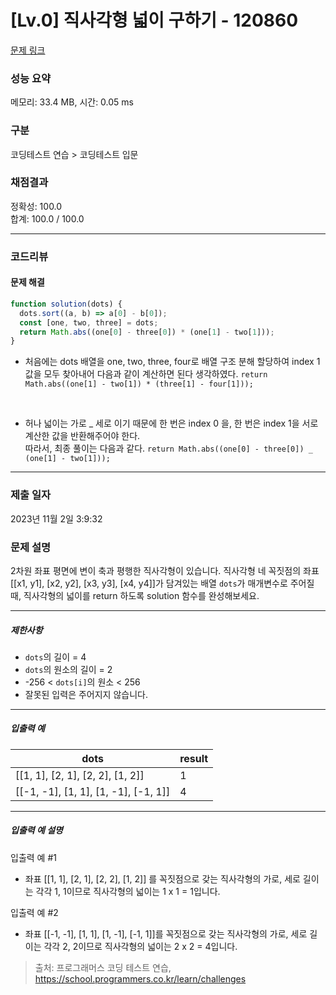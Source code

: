 # [Lv.0] 직사각형 넓이 구하기 - 120860

[문제 링크](https://school.programmers.co.kr/learn/courses/30/lessons/120860#qna)

### 성능 요약

메모리: 33.4 MB, 시간: 0.05 ms

### 구분

코딩테스트 연습 > 코딩테스트 입문

### 채점결과

정확성: 100.0<br/>합계: 100.0 / 100.0

---

### 코드리뷰

#### 문제 해결

```js
function solution(dots) {
  dots.sort((a, b) => a[0] - b[0]);
  const [one, two, three] = dots;
  return Math.abs((one[0] - three[0]) * (one[1] - two[1]));
}
```

- 처음에는 dots 배열을 one, two, three, four로 배열 구조 분해 할당하여 index 1 값을 모두 찾아내어 다음과 같이 계산하면 된다 생각하였다.
  `return Math.abs((one[1] - two[1]) * (three[1] - four[1]));`

  <br>

- 허나 넓이는 가로 _ 세로 이기 때문에 한 번은 index 0 을, 한 번은 index 1을 서로 계산한 값을 반환해주어야 한다. <br> 따라서, 최종 풀이는 다음과 같다.
  `return Math.abs((one[0] - three[0]) _ (one[1] - two[1]));`

---

### 제출 일자

2023년 11월 2일 3:9:32

### 문제 설명

<p>2차원 좌표 평면에 변이 축과 평행한 직사각형이 있습니다. 직사각형 네 꼭짓점의 좌표 [[x1, y1], [x2, y2], [x3, y3], [x4, y4]]가 담겨있는 배열 <code>dots</code>가 매개변수로 주어질 때, 직사각형의 넓이를 return 하도록 solution 함수를 완성해보세요.</p>

<hr>

<h5>제한사항</h5>

<ul>
<li><code>dots</code>의 길이 = 4</li>
<li><code>dots</code>의 원소의 길이 = 2</li>
<li>-256 &lt; <code>dots[i]</code>의 원소 &lt; 256</li>
<li>잘못된 입력은 주어지지 않습니다.</li>
</ul>

<hr>

<h5>입출력 예</h5>
<table class="table">
        <thead><tr>
<th>dots</th>
<th>result</th>
</tr>
</thead>
        <tbody><tr>
<td>[[1, 1], [2, 1], [2, 2], [1, 2]]</td>
<td>1</td>
</tr>
<tr>
<td>[[-1, -1], [1, 1], [1, -1], [-1, 1]]</td>
<td>4</td>
</tr>
</tbody>
      </table>
<hr>

<h5>입출력 예 설명</h5>

<p>입출력 예 #1</p>

<ul>
<li>좌표 [[1, 1], [2, 1], [2, 2], [1, 2]] 를 꼭짓점으로 갖는 직사각형의 가로, 세로 길이는 각각 1, 1이므로 직사각형의 넓이는 1 x 1 = 1입니다.</li>
</ul>

<p>입출력 예 #2</p>

<ul>
<li>좌표 [[-1, -1], [1, 1], [1, -1], [-1, 1]]를 꼭짓점으로 갖는 직사각형의 가로, 세로 길이는 각각 2, 2이므로 직사각형의 넓이는 2 x 2 = 4입니다.</li>
</ul>

> 출처: 프로그래머스 코딩 테스트 연습, https://school.programmers.co.kr/learn/challenges

